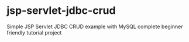 # jsp-servlet-jdbc-crud
Simple JSP Servlet JDBC CRUD example with MySQL complete beginner friendly tutorial project
